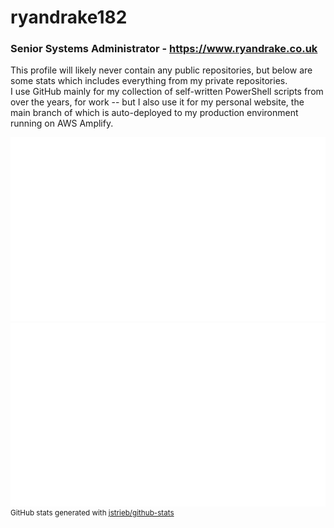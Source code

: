 # ryandrake182

### Senior Systems Administrator - https://www.ryandrake.co.uk

This profile will likely never contain any public repositories, but below are some stats which includes everything from my private repositories. 
<br />I use GitHub mainly for my collection of self-written PowerShell scripts from over the years, for work -- but I also use it for my personal website, the main branch of which is auto-deployed to my production environment running on AWS Amplify.

![](https://github.com/ryandrake182/github-stats/blob/master/generated/overview.svg)
![](https://github.com/ryandrake182/github-stats/blob/master/generated/languages.svg)
<br /><sup>GitHub stats generated with [jstrieb/github-stats](https://github.com/jstrieb/github-stats "jstrieb/github-stats")</sup>
